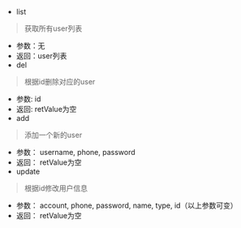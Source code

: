 - list
 > 获取所有user列表
 - 参数：无
 - 返回：user列表
- del
 > 根据id删除对应的user
 - 参数: id
 - 返回: retValue为空
- add
 > 添加一个新的user
 - 参数： username, phone, password
 - 返回： retValue为空
- update
 > 根据id修改用户信息
 - 参数： account, phone, password, name, type, id（以上参数可变）
 - 返回： retValue为空